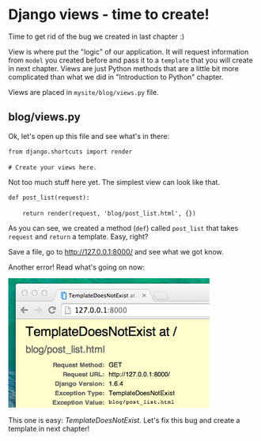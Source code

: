 # Django views - time to create!

Time to get rid of the bug we created in last chapter :)

View is where put the "logic" of our application. It will request information from `model` you created before and pass it to a `template` that you will create in next chapter. Views are just Python methods that are a little bit more complicated than what we did in "Introduction to Python" chapter.

Views are placed in `mysite/blog/views.py` file.

## blog/views.py

Ok, let's open up this file and see what's in there:

    from django.shortcuts import render

    # Create your views here.

Not too much stuff here yet. The simplest view can look like that.

    def post_list(request):

        return render(request, 'blog/post_list.html', {})

As you can see, we created a method (`def`) called `post_list` that takes `request` and `return` a template. Easy, right?

Save a file, go to http://127.0.0.1:8000/ and see what we got know.

Another error! Read what's going on now:

![Error](images/error.png)

This one is easy: *TemplateDoesNotExist*. Let's fix this bug and create a template in next chapter!
